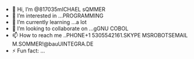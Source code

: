 - 👋 Hi, I’m @817035mICHAEL sQMMER
- 👀 I’m interested in ...PROGRAMMING
- 🌱 I’m currently learning ...a lot
- 💞️ I’m looking to collaborate on ...gGNU  COBOL
- 📫 How to reach me ..PHONE+1 5305542161.SKYPE MSROBOTSEMAIL M.SOMMER!@bauUINTEGRA.DE
- ⚡ Fun fact: ...

<!---
817035git/817035git is a ✨ special ✨ repository because its `README.md` (this file) appears on your GitHub profile.
You can click the Preview link to take a look at your changes.
--->
